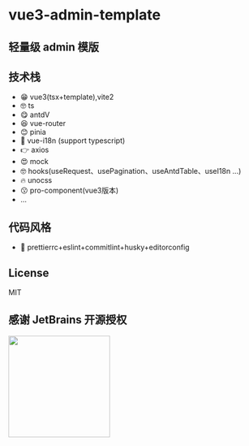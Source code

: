 # vue3-admin-template

## 轻量级 admin 模版

## 技术栈

- 😁 vue3(tsx+template),vite2
- 🤓 ts
- 😋 antdV
- 😆 vue-router
- 😊 pinia
- 🧐 vue-i18n (support typescript)
- 👉 axios
- 😍 mock
- 🤓 hooks(useRequest、usePagination、useAntdTable、useI18n ...)
- 🔥 unocss
- 😗 pro-component(vue3版本)
- ...

## 代码风格

- 👻 prettierrc+eslint+commitlint+husky+editorconfig

## License

MIT

## 感谢 JetBrains 开源授权

<a href="https://www.jetbrains.com/?from=Mybatis-PageHelper" target="_blank">
  <img src="https://user-images.githubusercontent.com/1787798/69898077-4f4e3d00-138f-11ea-81f9-96fb7c49da89.png" height="200" />
</a>
